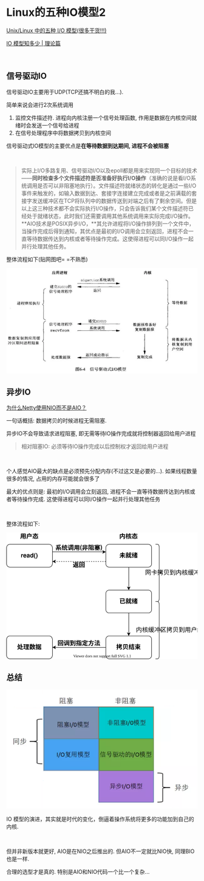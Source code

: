 # Linux的五种IO模型2

[Unix/Linux 中的五种 I/O 模型(很多干货!!!)](https://jacktang816.github.io/post/iomodel/)

[IO 模型知多少 | 理论篇](https://www.cnblogs.com/sheng-jie/p/how-much-you-know-about-io-models.html)

​		

## 信号驱动IO

信号驱动IO主要用于UDP(TCP还搞不明白的我...). 

简单来说会进行2次系统调用

1.  监控文件描述符. 进程向内核注册一个信号处理函数, 作用是数据在内核空间就绪时会发送一个信号给进程
2.  在信号处理程序中将数据拷贝到内核空间

信号驱动式IO模型的主要优点是**在等待数据到达期间, 进程不会被阻塞**

​		

>   实际上I/O多路复用、信号驱动I/O以及epoll都是用来实现同一个目标的技术——**同时检查多个文件描述符是否准备好执行I/O操作**（准确的说是看I/O系统调用是否可以非阻塞地执行）。文件描述符就绪状态的转化是通过一些I/O事件来触发的，如输入数据到达、套接字连接建立完成或者是之前满载的套接字发送缓冲区在TCP将队列中的数据传送到对端之后有了剩余空间。但是以上这三种技术都不会实际执行I/O操作，只会告诉我们某个文件描述符已经处于就绪状态，此时我们还需要调用其他系统调用来实际完成I/O操作。**AIO技术是POSIX异步I/O，**其允许进程将I/O操作排列到一个文件中，当操作完成后得到通知，其优点是最初的I/O调用会立刻返回，进程不会一直等待数据传达到内核或者等待操作完成。这使得进程可以同I/O操作一起并行处理其他任务。

整体流程如下(贴网图吧= =不熟悉)

![图片](Linux%E7%9A%84%E4%BA%94%E7%A7%8DIO%E6%A8%A1%E5%9E%8B2.assets/640)



## 异步IO

[为什么Netty使用NIO而不是AIO？](https://www.jianshu.com/p/df1d6d8c3f9d)

一句话概括: 数据拷贝的时候进程无需阻塞.

异步IO不会导致请求进程阻塞, 即无需等待IO操作完成就将控制器返回给用户进程

>   相对阻塞IO: 必须等待IO操作完成以后控制权才返回给用户进程

​		

个人感觉AIO最大的缺点是必须预先分配内存(不过这又是必要的...). 如果线程数量很多的情况, 占用的内存可能就会很多了

最大的优点则是: 最初的I/O调用会立刻返回, 进程不会一直等待数据传达到内核或者等待操作完成. 这使得进程可以同I/O操作一起并行处理其他任务

​		

整体流程如下:

![AIO用户态和内核态](Linux%E7%9A%84%E4%BA%94%E7%A7%8DIO%E6%A8%A1%E5%9E%8B2.assets/AIO%E7%94%A8%E6%88%B7%E6%80%81%E5%92%8C%E5%86%85%E6%A0%B8%E6%80%81-1625580039001.svg)





## 总结

![img](Linux%E7%9A%84%E4%BA%94%E7%A7%8DIO%E6%A8%A1%E5%9E%8B2.assets/17175f19bb874153)

IO 模型的演进，其实就是时代的变化，倒逼着操作系统将更多的功能加到自己的内核.

​		

但并非新版本就更好, AIO是在NIO之后推出的. 但AIO不一定就比NIO快, 同理BIO也是一样.

合理的选型才是真的. 特别是AIO和NIO代码一个比一个复杂...

